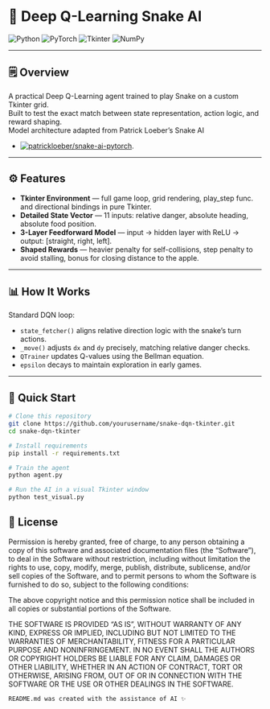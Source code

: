 # 🐍 **Deep Q-Learning Snake AI**

![Python](https://img.shields.io/badge/Python-3.8%2B-blue)
![PyTorch](https://img.shields.io/badge/PyTorch-1.x-red)
![Tkinter](https://img.shields.io/badge/Tkinter-GUI-green)
![NumPy](https://img.shields.io/badge/NumPy-used-yellow)

---

## 🗒️ Overview

A practical Deep Q-Learning agent trained to play Snake on a custom Tkinter grid.  
Built to test the exact match between state representation, action logic, and reward shaping.  
Model architecture adapted from Patrick Loeber’s Snake AI

- [![patrickloeber/snake-ai-pytorch](https://img.shields.io/badge/Source-patrickloeber%2Fsnake--ai--pytorch-blue?logo=github)](https://github.com/patrickloeber/snake-ai-pytorch).

---

## ⚙️ Features

- **Tkinter Environment** — full game loop, grid rendering, play_step func. and directional bindings in pure Tkinter.
- **Detailed State Vector** — 11 inputs: relative danger, absolute heading, absolute food position.
- **3-Layer Feedforward Model** — input → hidden layer with ReLU → output: [straight, right, left].
- **Shaped Rewards** — heavier penalty for self-collisions, step penalty to avoid stalling, bonus for closing distance to the apple.

---

## 📊 How It Works

Standard DQN loop:
- `state_fetcher()` aligns relative direction logic with the snake’s turn actions.
- `_move()` adjusts `dx` and `dy` precisely, matching relative danger checks.
- `QTrainer` updates Q-values using the Bellman equation.
- `epsilon` decays to maintain exploration in early games.

---

## 🚀 Quick Start

```bash
# Clone this repository
git clone https://github.com/yourusername/snake-dqn-tkinter.git
cd snake-dqn-tkinter

# Install requirements
pip install -r requirements.txt

# Train the agent
python agent.py

# Run the AI in a visual Tkinter window
python test_visual.py
```
## 📄 License
Permission is hereby granted, free of charge, to any person obtaining a copy
of this software and associated documentation files (the “Software”), to deal
in the Software without restriction, including without limitation the rights
to use, copy, modify, merge, publish, distribute, sublicense, and/or sell
copies of the Software, and to permit persons to whom the Software is
furnished to do so, subject to the following conditions:

The above copyright notice and this permission notice shall be included in
all copies or substantial portions of the Software.

THE SOFTWARE IS PROVIDED “AS IS”, WITHOUT WARRANTY OF ANY KIND, EXPRESS OR
IMPLIED, INCLUDING BUT NOT LIMITED TO THE WARRANTIES OF MERCHANTABILITY,
FITNESS FOR A PARTICULAR PURPOSE AND NONINFRINGEMENT. IN NO EVENT SHALL THE
AUTHORS OR COPYRIGHT HOLDERS BE LIABLE FOR ANY CLAIM, DAMAGES OR OTHER
LIABILITY, WHETHER IN AN ACTION OF CONTRACT, TORT OR OTHERWISE, ARISING FROM,
OUT OF OR IN CONNECTION WITH THE SOFTWARE OR THE USE OR OTHER DEALINGS IN
THE SOFTWARE.

```README.md was created with the assistance of AI ✨```
